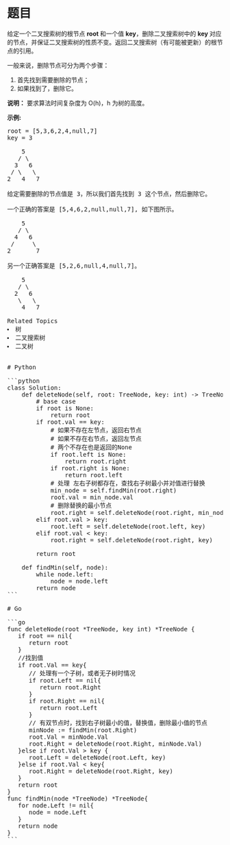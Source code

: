 # 题目


<p>给定一个二叉搜索树的根节点 <strong>root </strong>和一个值 <strong>key</strong>，删除二叉搜索树中的&nbsp;<strong>key&nbsp;</strong>对应的节点，并保证二叉搜索树的性质不变。返回二叉搜索树（有可能被更新）的根节点的引用。</p>

<p>一般来说，删除节点可分为两个步骤：</p>

<ol>
	<li>首先找到需要删除的节点；</li>
	<li>如果找到了，删除它。</li>
</ol>

<p><strong>说明：</strong> 要求算法时间复杂度为&nbsp;O(h)，h 为树的高度。</p>

<p><strong>示例:</strong></p>

<pre>
root = [5,3,6,2,4,null,7]
key = 3

    5
   / \
  3   6
 / \   \
2   4   7

给定需要删除的节点值是 3，所以我们首先找到 3 这个节点，然后删除它。

一个正确的答案是 [5,4,6,2,null,null,7], 如下图所示。

    5
   / \
  4   6
 /     \
2       7

另一个正确答案是 [5,2,6,null,4,null,7]。

    5
   / \
  2   6
   \   \
    4   7

<div><div>Related Topics</div><div><li>树</li><li>二叉搜索树</li><li>二叉树</li></div></div>

# Python

```python
class Solution:
    def deleteNode(self, root: TreeNode, key: int) -> TreeNode:
        # base case
        if root is None:
            return root
        if root.val == key:
            # 如果不存在左节点，返回右节点
            # 如果不存在右节点，返回左节点
            # 两个不存在也是返回的None
            if root.left is None:
                return root.right
            if root.right is None:
                return root.left
            # 处理 左右子树都存在，查找右子树最小并对值进行替换
            min_node = self.findMin(root.right)
            root.val = min_node.val
            # 删除替换的最小节点
            root.right = self.deleteNode(root.right, min_node.val)
        elif root.val > key:
            root.left = self.deleteNode(root.left, key)
        elif root.val < key:
            root.right = self.deleteNode(root.right, key)

        return root

    def findMin(self, node):
        while node.left:
            node = node.left
        return node
```

# Go

```go
func deleteNode(root *TreeNode, key int) *TreeNode {
   if root == nil{
      return root
   }
   //找到值
   if root.Val == key{
      // 处理有一个子树，或者无子树时情况
      if root.Left == nil{
         return root.Right
      }
      if root.Right == nil{
         return root.Left
      }
      // 有双节点时，找到右子树最小的值，替换值，删除最小值的节点
      minNode := findMin(root.Right)
      root.Val = minNode.Val
      root.Right = deleteNode(root.Right, minNode.Val)
   }else if root.Val > key {
      root.Left = deleteNode(root.Left, key)
   }else if root.Val < key{
      root.Right = deleteNode(root.Right, key)
   }
   return root
}
func findMin(node *TreeNode) *TreeNode{
   for node.Left != nil{
      node = node.Left
   }
   return node
}
```